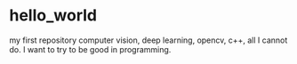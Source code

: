 # hello_world
my first repository
computer vision, deep learning, opencv, c++, all I cannot do.
I want to try to be good in programming.
